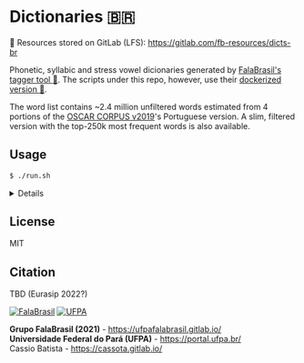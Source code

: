 # Dictionaries :brazil:

:fox_face: Resources stored on GitLab (LFS): 
https://gitlab.com/fb-resources/dicts-br

Phonetic, syllabic and stress vowel dicionaries generated by
[FalaBrasil's tagger tool :fox_face:](https://gitlab.com/fb-nlp/nlp-generator).
The scripts under this repo, however, use their 
[dockerized version :whale:](https://hub.docker.com/u/falabrasil).

The word list contains ~2.4 million unfiltered words estimated from 4 portions
of the [OSCAR CORPUS v2019](https://oscar-corpus.com/)'s Portuguese version.
A slim, filtered version with the top-250k most frequent words is also
available.

## Usage

```bash
$ ./run.sh
```

<summary>
<details>Output should be as follows:

<p>

```text
run.sh: generating phonetic dictionary (lexicon)
local/g2p.sh ./data/count.txt.gz ./data/log/g2p-count.log ./data/lexicon.count.txt.gz
Time: 29:06.35 (20.37 secs). RAM: 578948 KB
run.sh: generating syllabic dictionary
local/syl.sh ./data/count.txt.gz ./data/log/syl-count.log ./data/syllables.count.txt.gz
Time: 0:24.04 (7.81 secs). RAM: 48784 KB
run.sh: generating vowel stressing dictionary 
local/stress.sh ./data/count.txt.gz ./data/log/stress-count.log ./data/stress.count.txt.gz
Time: 0:20.40 (7.01 secs). RAM: 48808 KB
run.sh: generating phonetic dictionary (lexicon)
local/g2p.sh ./data/vocab.txt.gz ./data/log/g2p-vocab.log ./data/lexicon.vocab.txt.gz
Time: 3:14.06 (1.45 secs). RAM: 71708 KB
run.sh: generating syllabic dictionary
local/syl.sh ./data/vocab.txt.gz ./data/log/syl-vocab.log ./data/syllables.vocab.txt.gz
Time: 0:04.81 (0.83 secs). RAM: 49044 KB
run.sh: generating vowel stressing dictionary 
local/stress.sh ./data/vocab.txt.gz ./data/log/stress-vocab.log ./data/stress.vocab.txt.gz
Time: 0:02.82 (0.60 secs). RAM: 48532 KB
run.sh: success! check out './data' dir
```

</p>

</details>
</summary>


## License

MIT


## Citation

TBD (Eurasip 2022?)


[![FalaBrasil](https://gitlab.com/falabrasil/avatars/-/raw/main/logo_fb_git_footer.png)](https://ufpafalabrasil.gitlab.io/ "Visite o site do Grupo FalaBrasil") [![UFPA](https://gitlab.com/falabrasil/avatars/-/raw/main/logo_ufpa_git_footer.png)](https://portal.ufpa.br/ "Visite o site da UFPA")

__Grupo FalaBrasil (2021)__ - https://ufpafalabrasil.gitlab.io/    
__Universidade Federal do Pará (UFPA)__ - https://portal.ufpa.br/     
Cassio Batista - https://cassota.gitlab.io/
